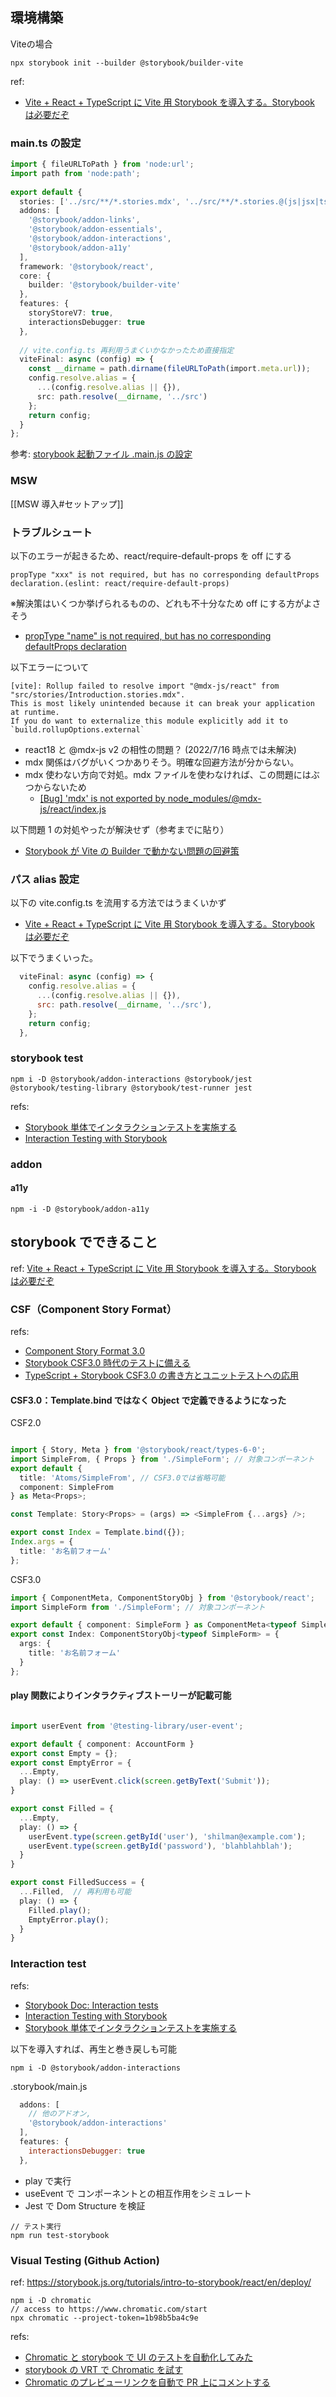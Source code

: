 
## 環境構築

Viteの場合
```
npx storybook init --builder @storybook/builder-vite
```

ref:
- [Vite + React + TypeScript に Vite 用 Storybook を導入する。Storybook は必要だぞ](https://zenn.dev/longbridge/articles/13e65ef71455e4)

### main.ts の設定

```typescript
import { fileURLToPath } from 'node:url';
import path from 'node:path';
  
export default {
  stories: ['../src/**/*.stories.mdx', '../src/**/*.stories.@(js|jsx|ts|tsx)'],
  addons: [
    '@storybook/addon-links',
    '@storybook/addon-essentials',
    '@storybook/addon-interactions',
    '@storybook/addon-a11y'
  ],
  framework: '@storybook/react',
  core: {
    builder: '@storybook/builder-vite'
  },
  features: {
    storyStoreV7: true,
    interactionsDebugger: true
  },
  
  // vite.config.ts 再利用うまくいかなかったため直接指定
  viteFinal: async (config) => {
    const __dirname = path.dirname(fileURLToPath(import.meta.url));
    config.resolve.alias = {
      ...(config.resolve.alias || {}),
      src: path.resolve(__dirname, '../src')
    };
    return config;
  }
};
```

参考: [storybook 起動ファイル .main.js の設定](https://zenn.dev/longbridge/articles/13e65ef71455e4#storybook-%E8%B5%B7%E5%8B%95%E3%83%95%E3%82%A1%E3%82%A4%E3%83%AB-.main.js-%E3%81%AE%E8%A8%AD%E5%AE%9A)

### MSW

[[MSW 導入#セットアップ]]




### トラブルシュート

以下のエラーが起きるため、react/require-default-props を off にする
```
propType "xxx" is not required, but has no corresponding defaultProps declaration.(eslint: react/require-default-props)
```

※解決策はいくつか挙げられるものの、どれも不十分なため off にする方がよさそう  
- [propType "name" is not required, but has no corresponding defaultProps declaration](https://www.angularfix.com/2022/02/proptype-is-not-required-but-has-no.html)

以下エラーについて
```
[vite]: Rollup failed to resolve import "@mdx-js/react" from "src/stories/Introduction.stories.mdx".
This is most likely unintended because it can break your application at runtime.
If you do want to externalize this module explicitly add it to
`build.rollupOptions.external`
```
- react18 と @mdx-js v2 の相性の問題？ (2022/7/16 時点では未解決)
- mdx 関係はバグがいくつかありそう。明確な回避方法が分からない。
- mdx 使わない方向で対処。mdx ファイルを使わなければ、この問題にはぶつからないため
	- [[Bug] 'mdx' is not exported by node_modules/@mdx-js/react/index.js](https://github.com/storybookjs/builder-vite/issues/421)

以下問題 1 の対処やったが解決せず（参考までに貼り）

- [Storybook が Vite の Builder で動かない問題の回避策](https://zenn.dev/yogarasu/articles/75f7129d7a40bb)

### パス alias 設定

以下の vite.config.ts を流用する方法ではうまくいかず
- [Vite + React + TypeScript に Vite 用 Storybook を導入する。Storybook は必要だぞ](https://zenn.dev/longbridge/articles/13e65ef71455e4#storybook-%E8%B5%B7%E5%8B%95%E3%83%95%E3%82%A1%E3%82%A4%E3%83%AB-.main.js-%E3%81%AE%E8%A8%AD%E5%AE%9A)

以下でうまくいった。

```javascript
  viteFinal: async (config) => {
    config.resolve.alias = {
      ...(config.resolve.alias || {}),
      src: path.resolve(__dirname, '../src'),
    };
    return config;
  },
```


### storybook test 

```
npm i -D @storybook/addon-interactions @storybook/jest @storybook/testing-library @storybook/test-runner jest
```

refs: 
- [Storybook 単体でインタラクションテストを実施する](https://zenn.dev/azukiazusa/articles/storybook-interaction-testing)
- [Interaction Testing with Storybook](https://storybook.js.org/blog/interaction-testing-with-storybook/)

  
### addon

#### a11y

```
npm -i -D @storybook/addon-a11y
```

## storybook でできること

ref: [Vite + React + TypeScript に Vite 用 Storybook を導入する。Storybook は必要だぞ](https://zenn.dev/longbridge/articles/13e65ef71455e4)

### CSF（Component Story Format）

refs:
- [Component Story Format 3.0](https://storybook.js.org/blog/component-story-format-3-0/)
- [Storybook CSF3.0 時代のテストに備える](https://zenn.dev/takepepe/scraps/6f8fb0c9bd6fa9)
- [TypeScript + Storybook CSF3.0 の書き方とユニットテストへの応用](https://zenn.dev/yukishinonome/articles/6bc6e33d579276)

#### CSF3.0：Template.bind ではなく Object で定義できるようになった

CSF2.0

```typescript

import { Story, Meta } from '@storybook/react/types-6-0';
import SimpleFrom, { Props } from './SimpleForm'; // 対象コンポーネント
export default {
  title: 'Atoms/SimpleFrom', // CSF3.0では省略可能
  component: SimpleFrom
} as Meta<Props>;

const Template: Story<Props> = (args) => <SimpleFrom {...args} />;

export const Index = Template.bind({});
Index.args = {
  title: 'お名前フォーム'
};
```

CSF3.0

```typescript
import { ComponentMeta, ComponentStoryObj } from '@storybook/react';
import SimpleForm from './SimpleForm'; // 対象コンポーネント

export default { component: SimpleForm } as ComponentMeta<typeof SimpleForm>;
export const Index: ComponentStoryObj<typeof SimpleForm> = {
  args: {
    title: 'お名前フォーム'
  }
};
```

#### play 関数によりインタラクティブストーリーが記載可能

```typescript

import userEvent from '@testing-library/user-event';

export default { component: AccountForm }
export const Empty = {};
export const EmptyError = {
  ...Empty,
  play: () => userEvent.click(screen.getByText('Submit'));
}

export const Filled = {
  ...Empty,
  play: () => {
    userEvent.type(screen.getById('user'), 'shilman@example.com');
    userEvent.type(screen.getById('password'), 'blahblahblah');
  }
}

export const FilledSuccess = {
  ...Filled,  // 再利用も可能
  play: () => {
    Filled.play();
    EmptyError.play();
  }
}
```

  

### Interaction test

refs:
- [Storybook Doc: Interaction tests](https://storybook.js.org/docs/react/writing-tests/interaction-testing)
- [Interaction Testing with Storybook](https://storybook.js.org/blog/interaction-testing-with-storybook/)
- [Storybook 単体でインタラクションテストを実施する](https://zenn.dev/azukiazusa/articles/storybook-interaction-testing)
 
以下を導入すれば、再生と巻き戻しも可能

```
npm i -D @storybook/addon-interactions
```
  
.storybook/main.js

```javascript
  addons: [
    // 他のアドオン,
    '@storybook/addon-interactions'
  ],
  features: {
    interactionsDebugger: true
  },
```

  
- play で実行
- useEvent で コンポーネントとの相互作用をシミュレート
- Jest で Dom Structure を検証

```
// テスト実行
npm run test-storybook
```

### Visual Testing (Github Action)

ref: https://storybook.js.org/tutorials/intro-to-storybook/react/en/deploy/ 

```
npm i -D chromatic
// access to https://www.chromatic.com/start
npx chromatic --project-token=1b98b5ba4c9e
```

refs: 

- [Chromatic と storybook で UI のテストを自動化してみた](https://zenn.dev/kyo9bo/articles/9909ba89c42a77)
- [storybook の VRT で Chromatic を試す](https://zenn.dev/wintyo/articles/6bea3e999ad537)
- [Chromatic のプレビューリンクを自動で PR 上にコメントする](https://zenn.dev/matken/articles/chromatic-preview-comment)

